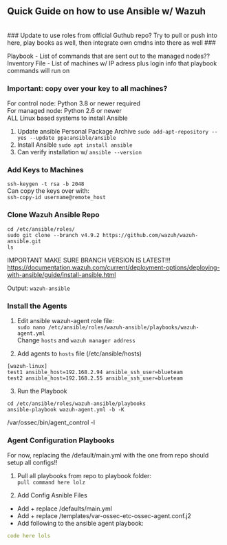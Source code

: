 ## Quick Guide on how to use Ansible w/ Wazuh ##
<br>
### Update to use roles from official Guthub repo? Try to pull or push into here, play books as well, then integrate own cmdns into there as well ###

Playbook - List of commands that are sent out to the managed nodes?? <br>
Inventory File - List of machines w/ IP adress plus login info that playbook commands will run on

### Important: copy over your key to all machines? ###
For control node: Python 3.8 or newer required <br>
For managed node: Python 2.6 or newer <br>
ALL Linux based systems to install Ansible <br> 

1. Update ansible Personal Package Archive 
```sudo add-apt-repository --yes --update ppa:ansible/ansible```
2. Install Ansible
```sudo apt install ansible```
3. Can verify installation w/ 
```ansible --version```

### Add Keys to Machines ###

```ssh-keygen -t rsa -b 2048```  
Can copy the keys over with:  
```ssh-copy-id username@remote_host```

### Clone Wazuh Ansible Repo ###

```
cd /etc/ansible/roles/
sudo git clone --branch v4.9.2 https://github.com/wazuh/wazuh-ansible.git
ls
```
IMPORTANT MAKE SURE BRANCH VERSION IS LATEST!!!  
https://documentation.wazuh.com/current/deployment-options/deploying-with-ansible/guide/install-ansible.html  


Output: `wazuh-ansible`

### Install the Agents ###

1. Edit ansible wazuh-agent role file:  
```sudo nano /etc/ansible/roles/wazuh-ansible/playbooks/wazuh-agent.yml```  
Change `hosts` and `wazuh manager address`

2. Add agents to `hosts` file (/etc/ansible/hosts)
```
[wazuh-linux]
test1 ansible_host=192.168.2.94 ansible_ssh_user=blueteam
test2 ansible_host=192.168.2.55 ansible_ssh_user=blueteam
```

3. Run the Playbook
```
cd /etc/ansible/roles/wazuh-ansible/playbooks
ansible-playbook wazuh-agent.yml -b -K
```
/var/ossec/bin/agent_control -l

### Agent Configuration Playbooks ###

For now, replacing the /default/main.yml with the one from repo should setup all configs!!  

1. Pull all playbooks from repo to playbook folder:  
```pull command here lolz```

2. Add Config Asnible Files

- Add + replace /defaults/main.yml
- Add + replace /templates/var-ossec-etc-ossec-agent.conf.j2
- Add following to the ansible agent playbook:
```yaml
code here lols
```
